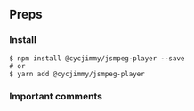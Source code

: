 ## Preps

### Install

```shell
$ npm install @cycjimmy/jsmpeg-player --save
# or
$ yarn add @cycjimmy/jsmpeg-player
```

### Important comments

